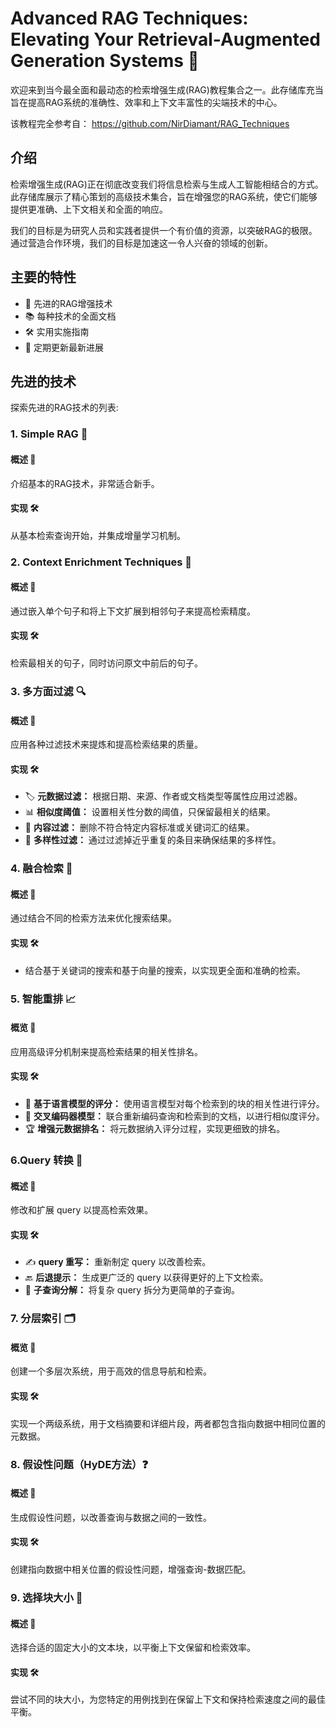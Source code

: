# Advanced RAG Techniques: Elevating Your Retrieval-Augmented Generation Systems 🚀

欢迎来到当今最全面和最动态的检索增强生成(RAG)教程集合之一。此存储库充当旨在提高RAG系统的准确性、效率和上下文丰富性的尖端技术的中心。

该教程完全参考自： https://github.com/NirDiamant/RAG_Techniques

## 介绍

检索增强生成(RAG)正在彻底改变我们将信息检索与生成人工智能相结合的方式。此存储库展示了精心策划的高级技术集合，旨在增强您的RAG系统，使它们能够提供更准确、上下文相关和全面的响应。

我们的目标是为研究人员和实践者提供一个有价值的资源，以突破RAG的极限。通过营造合作环境，我们的目标是加速这一令人兴奋的领域的创新。

## 主要的特性

- 🧠 先进的RAG增强技术
- 📚 每种技术的全面文档
- 🛠️ 实用实施指南
- 🌟 定期更新最新进展

## 先进的技术

探索先进的RAG技术的列表:

### 1. Simple RAG 🌱

#### 概述 🔎
介绍基本的RAG技术，非常适合新手。

#### 实现 🛠️
从基本检索查询开始，并集成增量学习机制。

### 2. Context Enrichment Techniques 📝

#### 概述 🔎
通过嵌入单个句子和将上下文扩展到相邻句子来提高检索精度。

#### 实现 🛠️
检索最相关的句子，同时访问原文中前后的句子。

### 3. 多方面过滤 🔍

#### 概述 🔎
应用各种过滤技术来提炼和提高检索结果的质量。

#### 实现 🛠️
- 🏷️ **元数据过滤：** 根据日期、来源、作者或文档类型等属性应用过滤器。
- 📊 **相似度阈值：** 设置相关性分数的阈值，只保留最相关的结果。
- 📄 **内容过滤：** 删除不符合特定内容标准或关键词汇的结果。
- 🌈 **多样性过滤：** 通过过滤掉近乎重复的条目来确保结果的多样性。


### 4. 融合检索 🔗

#### 概述 🔎
通过结合不同的检索方法来优化搜索结果。

#### 实现 🛠️
- 结合基于关键词的搜索和基于向量的搜索，以实现更全面和准确的检索。

### 5. 智能重排 📈

#### 概览 🔎
应用高级评分机制来提高检索结果的相关性排名。

#### 实现 🛠️
- 🧠 **基于语言模型的评分：** 使用语言模型对每个检索到的块的相关性进行评分。
- 🔀 **交叉编码器模型：** 联合重新编码查询和检索到的文档，以进行相似度评分。
- 🏆 **增强元数据排名：** 将元数据纳入评分过程，实现更细致的排名。

### 6.Query 转换 🔄

#### 概述 🔎
修改和扩展 query 以提高检索效果。

#### 实现 🛠️
- ✍️ **query 重写：** 重新制定 query 以改善检索。
- 🔙 **后退提示：** 生成更广泛的 query 以获得更好的上下文检索。
- 🧩 **子查询分解：** 将复杂 query 拆分为更简单的子查询。

### 7. 分层索引 🗂️

#### 概览 🔎
创建一个多层次系统，用于高效的信息导航和检索。

#### 实现 🛠️
实现一个两级系统，用于文档摘要和详细片段，两者都包含指向数据中相同位置的元数据。


### 8. 假设性问题（HyDE方法）❓

#### 概述 🔎
生成假设性问题，以改善查询与数据之间的一致性。

#### 实现 🛠️
创建指向数据中相关位置的假设性问题，增强查询-数据匹配。

### 9. 选择块大小 📏

#### 概述 🔎
选择合适的固定大小的文本块，以平衡上下文保留和检索效率。

#### 实现 🛠️
尝试不同的块大小，为您特定的用例找到在保留上下文和保持检索速度之间的最佳平衡。



